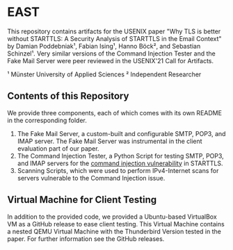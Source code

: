 # EAST

This repository contains artifacts for the USENIX paper "Why TLS is better without STARTTLS: A Security Analysis of STARTTLS in the Email Context" by Damian Poddebniak¹, Fabian Ising¹, Hanno Böck², and Sebastian Schinzel¹. Very similar versions of the Command Injection Tester and the Fake Mail Server were peer reviewed in the USENIX'21 Call for Artifacts.

¹ Münster University of Applied Sciences        ² Independent Researcher

## Contents of this Repository

We provide three components, each of which comes with its own README in the corresponding folder.

1. The Fake Mail Server, a custom-built and configurable SMTP, POP3, and IMAP server. The Fake Mail Server was instrumental in the client evaluation part of our paper.
2. The Command Injection Tester, a Python Script for testing SMTP, POP3, and IMAP servers for the [command injection vulnerability](https://www.postfix.org/CVE-2011-0411.html) in STARTTLS.
3. Scanning Scripts, which were used to perform IPv4-Internet scans for servers vulnerable to the Command Injection issue.

## Virtual Machine for Client Testing

In addition to the provided code, we provided a Ubuntu-based VirtualBox VM as a GitHub release to ease client testing. This Virtual Machine contains a nested QEMU Virtual Machine with the Thunderbird Version tested in the paper. For further information see the GitHub releases.
